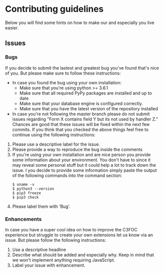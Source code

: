 # Contributing guidelines
Below you will find some hints on how to make our and especially you live easier.
## Issues
### Bugs
If you decide to submit the lastest and greatest bug you've found that's nice of you.
But please make sure to follow these instructions:
 * In case you found the bug using your own installation:
    - Make sure that you're using python >= 3.6.1
    - Make sure that all required PyPy packages are installed and up to date
    - Make sure that your database engine is configured correctly.
    - Make sure that you have the latest version of the repository installed
 * In case you're not following the master branch please do not submit issues regarding
   "Form X contains field Y but its not used by handler Z." Chances are good that these
   issues will be fixed within the next few commits.
If you think that you checked the above things feel free to continue using the following
instructions:
 1. Please use a descriptive label for the issue.
 2. Please provide a way to reproduce the bug inside the comments
 3. If you're using your own installation and are nice person you provide some information
    about your environment. You don't have to since it may reveal some personal stuff but
    it could help a lot to track down the issue. I you decide to provide some information
    simply paste the output of the following commands into the command section:
    ```shell
    $ uname -v
    $ python3 --version
    $ pip3 freeze
    $ pip3 check
    ``` 
 4. Please label them with 'Bug'.
 ### Enhancements
 In case you have a super cool idea on how to improve the C3FOC experience but struggle to
 create your own extensions let us know via an issue. But please follow the following instructions:
  1. Use a descriptive headline
  2. Describe what should be added and especially why. Keep in mind that we won't implement
     anything requiring JavaScript.
  3. Label your issue with enhancement.
